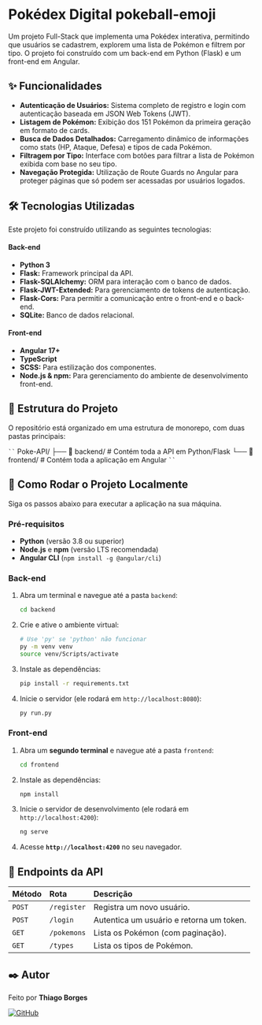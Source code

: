 #  Pokédex Digital  pokeball-emoji

Um projeto Full-Stack que implementa uma Pokédex interativa, permitindo que usuários se cadastrem, explorem uma lista de Pokémon e filtrem por tipo. O projeto foi construído com um back-end em Python (Flask) e um front-end em Angular.

## ✨ Funcionalidades

* **Autenticação de Usuários:** Sistema completo de registro e login com autenticação baseada em JSON Web Tokens (JWT).
* **Listagem de Pokémon:** Exibição dos 151 Pokémon da primeira geração em formato de cards.
* **Busca de Dados Detalhados:** Carregamento dinâmico de informações como stats (HP, Ataque, Defesa) e tipos de cada Pokémon.
* **Filtragem por Tipo:** Interface com botões para filtrar a lista de Pokémon exibida com base no seu tipo.
* **Navegação Protegida:** Utilização de Route Guards no Angular para proteger páginas que só podem ser acessadas por usuários logados.

## 🛠️ Tecnologias Utilizadas

Este projeto foi construído utilizando as seguintes tecnologias:

#### **Back-end**
* **Python 3**
* **Flask:** Framework principal da API.
* **Flask-SQLAlchemy:** ORM para interação com o banco de dados.
* **Flask-JWT-Extended:** Para gerenciamento de tokens de autenticação.
* **Flask-Cors:** Para permitir a comunicação entre o front-end e o back-end.
* **SQLite:** Banco de dados relacional.

#### **Front-end**
* **Angular 17+**
* **TypeScript**
* **SCSS:** Para estilização dos componentes.
* **Node.js & npm:** Para gerenciamento do ambiente de desenvolvimento front-end.

## 📂 Estrutura do Projeto

O repositório está organizado em uma estrutura de monorepo, com duas pastas principais:

` `` `
Poke-API/
├── 📂 backend/   # Contém toda a API em Python/Flask
└── 📂 frontend/  # Contém toda a aplicação em Angular
` `` `

## 🚀 Como Rodar o Projeto Localmente

Siga os passos abaixo para executar a aplicação na sua máquina.

### Pré-requisitos
* **Python** (versão 3.8 ou superior)
* **Node.js** e **npm** (versão LTS recomendada)
* **Angular CLI** (`npm install -g @angular/cli`)

### Back-end
1.  Abra um terminal e navegue até a pasta `backend`:
    ```bash
    cd backend
    ```
2.  Crie e ative o ambiente virtual:
    ```bash
    # Use 'py' se 'python' não funcionar
    py -m venv venv
    source venv/Scripts/activate
    ```
3.  Instale as dependências:
    ```bash
    pip install -r requirements.txt
    ```
4.  Inicie o servidor (ele rodará em `http://localhost:8080`):
    ```bash
    py run.py
    ```

### Front-end
1.  Abra um **segundo terminal** e navegue até a pasta `frontend`:
    ```bash
    cd frontend
    ```
2.  Instale as dependências:
    ```bash
    npm install
    ```
3.  Inicie o servidor de desenvolvimento (ele rodará em `http://localhost:4200`):
    ```bash
    ng serve
    ```
4.  Acesse **`http://localhost:4200`** no seu navegador.

## 📖 Endpoints da API

| Método | Rota                  | Descrição                                
| :----- | :-------------------- | :----------------------------------------
| `POST` | `/register`           | Registra um novo usuário.                 
| `POST` | `/login`              | Autentica um usuário e retorna um token. 
| `GET`  | `/pokemons`           | Lista os Pokémon (com paginação).        
| `GET`  | `/types`              | Lista os tipos de Pokémon.                

## ✒️ Autor

Feito por **Thiago Borges**

[![GitHub](https://img.shields.io/badge/GitHub-181717?style=for-the-badge&logo=github&logoColor=white)](https://github.com/ThiagoBoges)
